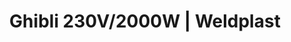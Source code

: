 ---
Link: "file:/Users/vinayakpatel/Downloads/www.weldplast.cz/ghibli-230v2000w"
product_name: "GHIBLI"
product_id: "Obj. číslo:101.881"
title: "Ghibli 230V/2000W | Weldplast"
product_desc: "Není náhodou, že název tohoto přístroje je odvozen od jména horkého pouštního větru. Díky dvouúrovňovému přepínání množství vzduchu a plynule regulovatelné teplotě, nachází tento přístroj uplatnění v nejrůznějších oborech.Univerzální Leister přístroj pro svařování a smršťováníVýsledky svařování jsou minimálně závislé na kolísání napětí a teplotě okolního prostředíDvě úrovně průtoku vzduchuŠiroká nabídka příslušenství"
product_specs: "Značka konformity, Značka schválení, Třída ochrany II, NapětíV~230, PříkonW2000, FrekvenceHz50 / 60, Max. teplota°C600, Průtok vzduchul/min																								úroveň 2: 300																								úroveň 3: 350																							, Statický tlakPa																								úroveň 2: 1500 (15 mbar)																								úroveň 3: 2100 (21 mbar)																							, Úroveň hlučnosti LpAdB65, Rozměry (D x Š x V)mm195 x 85 x 160 (rukojeť Ø 57), Hmotnostkg0,9 (bez kabelu 3 m), Druh certifikaceCCA"
product_downloads: "Příslušenství (trysky) - HOT JET, GHIBLI, ELECTRON																								stáhnout																								, GHIBLI - produktový list																								stáhnout																								, GHIBLI - manuál																								stáhnout																								"
href: "https://www.weldplast.cz/files/prehled-trysek-hotjet-ghibli-electron-cz.pdf, https://www.weldplast.cz/files/prehled-trysek-hotjet-ghibli-electron-cz.pdf, https://www.weldplast.cz/files/ghibli-produktovy-list-leister.pdf, https://www.weldplast.cz/files/ghibli-produktovy-list-leister.pdf, https://www.weldplast.cz/files/ghibli-manual-cz.pdf, https://www.weldplast.cz/files/ghibli-manual-cz.pdf"
accessories: "Tryska ochranná (ø 36,5 mm)Tryska rychlosvařovací (ø 8 mm)profil drátu ø 5 mm, zúžená, vyhnutáTryska reflektorová děrovaná (ø 36,5 mm)ø 65 mm, přímáTryska reflektorová děrovaná (ø 8 mm)10 x 12 mm, 90° zahnutáTryska přeplátovací (ø 36,5 mm)40 x 2 mm, přímá, bez svorekTryska štěrbinová (ø 36,5 mm)100 x 4 mm, přímáZrcadlo svařovací (ø 36,5 mm)135 mm, potažené PTFETryska reflektorová děrovaná (ø 36,5 mm)ø 65 mm, přímá, bez svorekTryska reflektorová lžicová (ø 36,5 mm)25 x 30 mm, 90°zahnutá, bez svorekTryska reflektorová lžicová (ø 36,5 mm)25 x 30 mm, 90° zahnutáTryska reflektorová děrovaná (ø 36,5 mm)20 x 35 mm, 75° zahnutáTryska reflektorová děrovaná (ø 36,5 mm)34 x 50 mm, 75° zahnutáTryska štěrbinová (ø 36,5 mm)70 x 4 mm, přímáTryska tubulární (ø 36,5 mm)ø 5 mm, 41 mm, přímáTryska rychlosvařovací (ø 8 mm)pro pásku 12 x 4,5 mmTryska rychlosvařovací (ø 8 mm)pro pásku 8 x 2 mmTryska s rozstřikem (ø 36,5 mm)ø 20 mm, 58 mm, přímáTryska tubulární (ø 36,5 mm)ø 12 mm, 25 x 50 mm, 90° zahnutá, bez svorekTryska tubulární (ø 36,5 mm)ø 12 mm, 25 x 50 mm, 90° zahnutáTryska přeplátovací (ø 36,5 mm)40 x 2 mm, -15° vyhnutáTryska přeplátovací (ø 36,5 mm)20 x 2 mm, 15° vyhnutáTryska rychlosvařovací (ø 8 mm)profil drátu Δ 7 mmTryska rychlosvařovací (ø 8 mm)profil drátu Δ 5,7 mmTryska rychlosvařovací (ø 8 mm)profil drátu ø 5 mmTryska rychlosvařovací (ø 8 mm)profil drátu ø 4 mmTryska rychlosvařovací (ø 8 mm)profil drátu ø 3 mmTryska reflektorová děrovaná (ø 8 mm)ø 13 mm, 75° zahnutáTryska štěrbinová (ø 37 mm)150 x 4 mm, přímáTryska tubulární (ø 36,5 mm)ø 21,3 mm, 58 mm, přímáTryska tubulární (ø 36,5 mm)ø 9 mm, 50 mm, přímáTryska tubulární (ø 36,5 mm)ø 25 mm, 25 x 95 mm, 90° zahnutáTryska přeplátovací (ø 36,5 mm)20 x 2 mm, bez svorekTryska rychlosvařovací (ø 8 mm)profil drátu ø 5 mm, zúženáTryska rychlosvařovací (ø 8 mm)profil drátu ø 3 mm, zúženáTryska rychlosvařovací (ø 8 mm)profil drátu ø 3 mm, zúžená, GHIBLI AW230 V / 2300 W"
similar_products: "GHIBLI AW230 V / 2300 W"
---